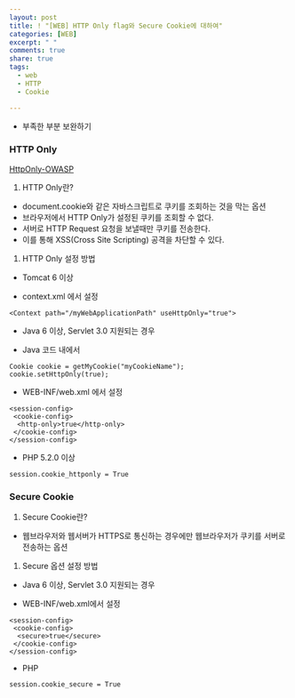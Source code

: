 ```yaml
---
layout: post
title: ! "[WEB] HTTP Only flag와 Secure Cookie에 대하여"
categories: [WEB]
excerpt: " "
comments: true
share: true
tags:
  - web
  - HTTP
  - Cookie

---
```


- 부족한 부분 보완하기

### HTTP Only

[HttpOnly-OWASP](https://www.owasp.org/index.php/HttpOnly)

1. HTTP Only란?

- document.cookie와 같은 자바스크립트로 쿠키를 조회하는 것을 막는 옵션
- 브라우저에서 HTTP Only가 설정된 쿠키를 조회할 수 없다.
- 서버로 HTTP Request 요청을 보낼때만 쿠키를 전송한다.
- 이를 통해 XSS(Cross Site Scripting) 공격을 차단할 수 있다.

1. HTTP Only 설정 방법

- Tomcat 6 이상

- context.xml 에서 설정

```<?xml version="1.0" encoding="UTF-8"?>
<Context path="/myWebApplicationPath" useHttpOnly="true">
```

- Java 6 이상, Servlet 3.0 지원되는 경우

- Java 코드 내에서

```
Cookie cookie = getMyCookie("myCookieName");
cookie.setHttpOnly(true);
```

- WEB-INF/web.xml 에서 설정

```
<session-config>
 <cookie-config>
  <http-only>true</http-only>
 </cookie-config>
</session-config>
```

- PHP 5.2.0 이상

```
session.cookie_httponly = True
```

### Secure Cookie

1. Secure Cookie란?

- 웹브라우저와 웹서버가 HTTPS로 통신하는 경우에만 웹브라우저가 쿠키를 서버로 전송하는 옵션

1. Secure 옵션 설정 방법

- Java 6 이상, Servlet 3.0 지원되는 경우

- WEB-INF/web.xml에서 설정

```
<session-config>
 <cookie-config>
  <secure>true</secure>
 </cookie-config>
</session-config>
```

- PHP

```
session.cookie_secure = True
```
